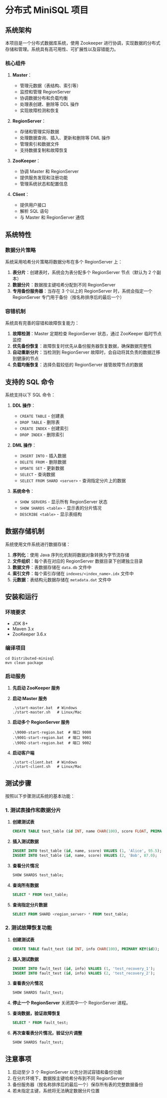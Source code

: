 # 分布式 MiniSQL 项目

## 系统架构

本项目是一个分布式数据库系统，使用 Zookeeper 进行协调，实现数据的分布式存储和管理。系统具有高可用性、可扩展性以及容错能力。

### 核心组件

1. **Master**：

   - 管理元数据（表结构、索引等）
   - 监控和管理 RegionServer
   - 协调数据分布和负载均衡
   - 处理表创建、删除等 DDL 操作
   - 实现故障检测和恢复

2. **RegionServer**：

   - 存储和管理实际数据
   - 处理数据查询、插入、更新和删除等 DML 操作
   - 管理索引和数据文件
   - 支持数据复制和故障恢复

3. **ZooKeeper**：

   - 协调 Master 和 RegionServer
   - 提供服务发现和注册功能
   - 管理系统状态和配置信息

4. **Client**：
   - 提供用户接口
   - 解析 SQL 语句
   - 与 Master 和 RegionServer 通信

## 系统特性

### 数据分片策略

系统采用哈希分片策略将数据分布在多个 RegionServer 上：

1. **表分片**：创建表时，系统会为表分配多个 RegionServer 节点（默认为 2 个副本）
2. **数据分片**：数据按主键哈希分配到不同 RegionServer
3. **专用备份服务器**：当存在 3 个以上的 RegionServer 时，系统会指定一个 RegionServer 专门用于备份（按名称排序后的最后一个）

### 容错机制

系统具有完善的容错和故障恢复能力：

1. **故障检测**：Master 定期检查 RegionServer 状态，通过 ZooKeeper 临时节点监控
2. **优先备份恢复**：故障恢复时优先从备份服务器恢复数据，确保数据完整性
3. **自动重新分片**：当检测到 RegionServer 故障时，会自动将其负责的数据迁移到健康的节点
4. **负载均衡恢复**：选择负载较低的 RegionServer 接管故障节点的数据

## 支持的 SQL 命令

系统支持以下 SQL 命令：

1. **DDL 操作**：

   - `CREATE TABLE` - 创建表
   - `DROP TABLE` - 删除表
   - `CREATE INDEX` - 创建索引
   - `DROP INDEX` - 删除索引

2. **DML 操作**：

   - `INSERT INTO` - 插入数据
   - `DELETE FROM` - 删除数据
   - `UPDATE SET` - 更新数据
   - `SELECT` - 查询数据
   - `SELECT FROM SHARD <server>` - 查询指定分片上的数据

3. **系统命令**：
   - `SHOW SERVERS` - 显示所有 RegionServer 状态
   - `SHOW SHARDS <table>` - 显示表的分片情况
   - `DESCRIBE <table>` - 显示表结构

## 数据存储机制

系统使用文件系统进行数据存储：

1. **序列化**：使用 Java 序列化机制将数据对象转换为字节流存储
2. **文件组织**：每个表在对应的 RegionServer 数据目录下创建独立目录
3. **数据文件**：表数据存储在 `data.db` 文件中
4. **索引文件**：每个索引存储在 `indexes/<index_name>.idx` 文件中
5. **元数据**：表结构元数据存储在 `metadata.dat` 文件中

## 安装和运行

### 环境要求

- JDK 8+
- Maven 3.x
- ZooKeeper 3.6.x

### 编译项目

```
cd Distributed-minisql
mvn clean package
```

### 启动服务

1. **先启动 ZooKeeper 服务**

2. **启动 Master 服务**

   ```
   .\start-master.bat  # Windows
   ./start-master.sh   # Linux/Mac
   ```

3. **启动多个 RegionServer 服务**

   ```
   .\9000-start-region.bat  # 端口 9000
   .\9001-start-region.bat  # 端口 9001
   .\9002-start-region.bat  # 端口 9002
   ```

4. **启动客户端**
   ```
   .\start-client.bat  # Windows
   ./start-client.sh   # Linux/Mac
   ```

## 测试步骤

按照以下步骤测试系统的基本功能：

### 1. 测试表操作和数据分片

1. **创建测试表**

   ```sql
   CREATE TABLE test_table (id INT, name CHAR(100), score FLOAT, PRIMARY KEY(id));
   ```

2. **插入测试数据**

   ```sql
   INSERT INTO test_table (id, name, score) VALUES (1, 'Alice', 95.5);
   INSERT INTO test_table (id, name, score) VALUES (2, 'Bob', 87.0);
   ```

3. **查看分片情况**

   ```sql
   SHOW SHARDS test_table;
   ```

4. **查询所有数据**

   ```sql
   SELECT * FROM test_table;
   ```

5. **查询指定分片数据**
   ```sql
   SELECT FROM SHARD <region_server> * FROM test_table;
   ```

### 2. 测试故障恢复功能

1. **创建测试表**

   ```sql
   CREATE TABLE fault_test (id INT, info CHAR(100), PRIMARY KEY(id));
   ```

2. **插入测试数据**

   ```sql
   INSERT INTO fault_test (id, info) VALUES (1, 'test_recovery_1');
   INSERT INTO fault_test (id, info) VALUES (2, 'test_recovery_2');
   ```

3. **查看表分片情况**

   ```sql
   SHOW SHARDS fault_test;
   ```

4. **停止一个 RegionServer**
   关闭其中一个 RegionServer 进程。

5. **查询数据，验证故障恢复**

   ```sql
   SELECT * FROM fault_test;
   ```

6. **再次查看表分片情况，验证分片调整**
   ```sql
   SHOW SHARDS fault_test;
   ```

## 注意事项

1. 启动至少 3 个 RegionServer 以充分测试容错和备份功能
2. 在分片环境下，数据按主键哈希分布到不同 RegionServer
3. 备份服务器（按名称排序后的最后一个）保存所有表的完整数据备份
4. 若未指定主键，系统将无法确定数据分片位置
